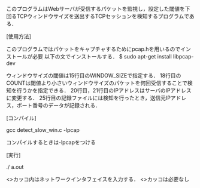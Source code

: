このプログラムはWebサーバが受信するパケットを監視し，設定した閾値を下回るTCPウィンドウサイズを送出するTCPセッションを検知するプログラムである．

[使用方法]

このプログラムではパケットをキャプチャするためにpcap.hを用いるのでインストールが必要
以下の文でインストールする．
$ sudo apt-get install libpcap-dev

ウィンドウサイズの閾値は15行目のWINDOW_SIZEで指定する．
18行目のCOUNTは閾値より小さいウィンドウサイズのパケットを何回受信することで検知を行うかを指定できる．
20行目，21行目のIPアドレスはサーバのIPアドレスに変更する．
25行目の記録ファイルには検知を行ったとき，送信元IPアドレス，ポート番号のデータが記録される．

[コンパイル]

gcc detect_slow_win.c -lpcap 

コンパイルするときは-lpcapをつける


[実行]

./ a.out <eth0> 

<>カッコ内はネットワークインタフェイスを入力する．
<>カッコは必要なし

